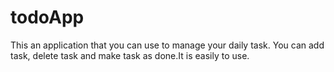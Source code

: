 # todoApp
This an application that you can use to manage your daily task.
You can add task, delete task and make task as done.It is easily to use.


